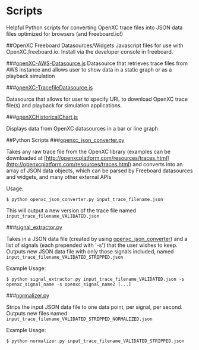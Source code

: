 # Scripts

Helpful Python scripts for converting OpenXC trace files into JSON data files optimized for browsers (and Freeboard.io!)

##OpenXC Freeboard Datasources/Widgets
Javascript files for use with OpenXC.freeboard.io.  Install via the developer console in freeboard.

###[openXC-AWS-Datasource.js](./openXC-AWS_Datasource.js)
Datasource that retrieves trace files from AWS instance and allows user to show data in a static graph or as a playback simulation

###[openXC-TracefileDatasource.js](./openXC-TracefileDatasource.js)

Datasource that allows for user to specify URL to download OpenXC trace file(s) and playback for simulation applications.

###[openXCHistoricalChart.js](./openXCHistoricalChart.js)

Displays data from OpenXC datasources in a bar or line graph

##Python Scripts
###[openxc_json_converter.py](./openxc_json_converter.py)

Takes any raw trace file from the OpenXC library (examples can be downloaded at [http://openxcplatform.com/resources/traces.html](http://openxcplatform.com/resources/traces.html) and converts into an array of JSON data objects, which can be parsed by Freeboard datasources and widgets, and many other external APIs

Usage:
```Shell
$ python openxc_json_converter.py input_trace_filename.json
```

This will output a new version of the trace file named `input_trace_filename_VALIDATED.json`


###[signal_extractor.py](./signal_extractor.py)

Takes in a JSON data file (created by using [openxc_json_converter](#openxc_json_converter.py)) and a list of signals (each prepended with '-s') that the user wishes to keep.  Outputs new JSON data file with only those signals included, named `input_trace_filename_VALIDATED_STRIPPED.json`

Example Usage:
```Shell
$ python signal_extractor.py input_trace_filename_VALIDATED.json -s openxc_signal_name -s openxc_signal_name2 [...]
```

###[normalizer.py](./normalizer.py)

Strips the input JSON data file to one data point, per signal, per second.  Outputs new files named `input_trace_filename_VALIDATED_STRIPPED_NORMALIZED.json`

Example Usage:
```Shell
$ python normalizer.py input_trace_filename_VALIDATED_STRIPPED.json
```

